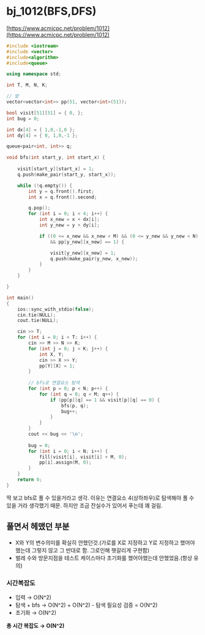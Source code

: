 # bj_1012(BFS,DFS)

[https://www.acmicpc.net/problem/1012](https://www.acmicpc.net/problem/1012)

```cpp
#include <iostream>
#include <vector>
#include<algorithm>
#include<queue>

using namespace std;

int T, M, N, K;

// 밭
vector<vector<int>> pp(51, vector<int>(51));

bool visit[51][51] = { 0, };
int bug = 0;

int dx[4] = { 1,0,-1,0 };
int dy[4] = { 0, 1,0,-1 };

queue<pair<int, int>> q;

void bfs(int start_y, int start_x) {
	
	visit[start_y][start_x] = 1;
	q.push(make_pair(start_y, start_x));

	while (!q.empty()) {
		int y = q.front().first;
		int x = q.front().second;

		q.pop();
		for (int i = 0; i < 4; i++) {
			int x_new = x + dx[i];
			int y_new = y + dy[i];

			if ((0 <= x_new && x_new < M) && (0 <= y_new && y_new < N) && !visit[y_new][x_new]
				&& pp[y_new][x_new] == 1) {

				visit[y_new][x_new] = 1;
				q.push(make_pair(y_new, x_new));
			}
		}
	}

}

int main()
{
	ios::sync_with_stdio(false);
	cin.tie(NULL);
	cout.tie(NULL);

	cin >> T;
	for (int i = 0; i < T; i++) {
		cin >> M >> N >> K;
		for (int j = 0; j < K; j++) {
			int X, Y;
			cin >> X >> Y;
			pp[Y][X] = 1;
		}
		
		// bfs로 연결요소 탐색
		for (int p = 0; p < N; p++) {
			for (int q = 0; q < M; q++) {
				if (pp[p][q] == 1 && visit[p][q] == 0) {
					bfs(p, q);
					bug++;
				}
			}
		}
		cout << bug << '\n';
		
		bug = 0;
		for (int i = 0; i < N; i++) {
			fill(visit[i], visit[i] + M, 0);
			pp[i].assign(M, 0);
		}
	}
	return 0;
}
```

딱 보고 bfs로 풀 수 있을거라고 생각. 이유는 연결요소 4(상하좌우)로 탐색해야 풀 수 있을 거라 생각했기 때문. 하지만 조금 잔실수가 있어서 푸는데 꽤 걸림.

## 풀면서 헤맸던 부분

- X와 Y의 변수의미를 확실히 안했던것.(가로를 X로 지정하고 Y로 지정하고 했어야했는데 그렇지 않고 그 반대로 함. 그로인해 헷갈리게 구현함)
- 벌레 수와 방문지점을 테스트 케이스마다 초기화를 했어야했는데 안했었음.(항상 유의)

### 시간복잡도

- 입력 → O(N^2)
- 탐색 + bfs → O(N^2) + O(N^2) - 탐색 필요성 검증 = O(N^2)
- 초기화 → O(N^2)

**총 시간 복잡도 → O(N^2)**